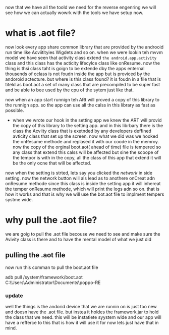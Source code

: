 now that we have all the toold we need for the reverse engenring we will see how we can actually wowrk with the tools we have setup now.

# what is .aot file?

now look every app share common library that are provided by the androoid run time like Acviitityies Wigdets and so on.
when we were lookin teh mvvm model we have seen that activity class extend ```the android.app.activity``` class and this class has the acticity lifecylce class like onResume.
now the thing is thsi class taht is goign to be extende dby the apps enternal thousends of cclass is not foudn inside the app but is proviced by the andoroid actecture.
but where is this class found?
it is foudn in a file that is titeld as boot.aot  a set of many class that are precompiled to be super fast and be able to bee used by the cpu of the sytem just like that.

now when an app start runnign teh ARt will proved a copy of this library to the runnign app. so the app can use all the calss in this library as fast as possible. 

* when we wrote our hook in the setting app we knew the ART will provid the copy of this library to the setting app. and in this librbary there is the class the Acviity class that is exetnded by any developers deffined
avticity class that set up the screen. now what we did was we hooked the onResume methode and replased it with our coode in the memroy. now the copy of the orginal boot.aot( ahead of time) file is tempered so any class that
extend this calss will be affected but sine the scoope of the tempor is with in the copy, all the class of this app that extend it will be the only ocne that will be affected.

now when the setting is strted, lets say you clicked the *network* in side setting. now the network button will als lead as to anothere onCreat adn onResume methode since this class is inside the setting app it will inhereat the 
temper onResume methode, which will print the logs adn so on. that is how it works and that is why we will use the bot.aot file to implment tempers systme wide.

# why pull the .aot file?

we are goig to pull the .aot file becouse we need to see and make sure the Avivity class is there and to have the mental model of what we just did

## pulling the .aot file
now run this comman to pull the boot.aot file

 adb pull /system/framework/boot.aot C:\Users\Administrator\Documents\poppo-RE

### update

well the things is the andorid device that we are runnin on is just too new and doesn have the .aot file. but instea it holdes the framework.jar to hold the class that we need. this will be instatiete syystem wide and our
app will have a refferce to this that is how it will use it for now lets just have that in mind.






